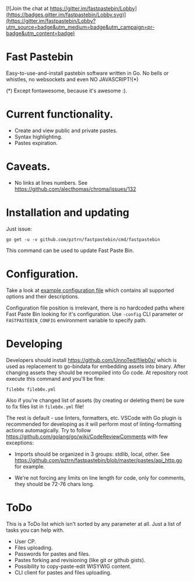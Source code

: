 [![Join the chat at https://gitter.im/fastpastebin/Lobby](https://badges.gitter.im/fastpastebin/Lobby.svg)](https://gitter.im/fastpastebin/Lobby?utm_source=badge&utm_medium=badge&utm_campaign=pr-badge&utm_content=badge)

# Fast Pastebin

Easy-to-use-and-install pastebin software written in Go. No bells or
whistles, no websockets and even NO JAVASCRIPT!(*)

(*) Except fontawesome, because it's awesome :).

# Current functionality.

* Create and view public and private pastes.
* Syntax highlighting.
* Pastes expiration.


# Caveats.

* No links at lines numbers. See https://github.com/alecthomas/chroma/issues/132

# Installation and updating

Just issue:

```
go get -u -v github.com/pztrn/fastpastebin/cmd/fastpastebin
```

This command can be used to update Fast Paste Bin.

# Configuration.

Take a look at [example configuration file](examples/fastpastebin.yaml.dist)
which contains all supported options and their descriptions.

Configuration file position is irrelevant, there is no hardcoded paths where
Fast Paste Bin looking for it's configuration. Use ``-config`` CLI parameter
or ``FASTPASTEBIN_CONFIG`` environment variable to specify path.

# Developing

Developers should install https://github.com/UnnoTed/fileb0x/ which is used
as replacement to go-bindata for embedding assets into binary. After changing
assets they should be recompiled into Go code. At repository root execute
this command and you'll be fine:

```
fileb0x fileb0x.yml
```

Also if you're changed list of assets (by creating or deleting them) be sure
to fix files list in ``fileb0x.yml`` file!

The rest is default - use linters, formatters, etc. VSCode with Go plugin is 
recommended for developing as it will perform most of linting-formatting
actions automagically. Try to follow https://github.com/golang/go/wiki/CodeReviewComments
with few exceptions:

* Imports should be organized in 3 groups: stdlib, local, other. See
https://github.com/pztrn/fastpastebin/blob/master/pastes/api_http.go for
example.

* We're not forcing any limits on line length for code, only for comments,
they should be 72-76 chars long.

# ToDo

This is a ToDo list which isn't sorted by any parameter at all. Just a list
of tasks you can help with.

* User CP.
* Files uploading.
* Passwords for pastes and files.
* Pastes forking and revisioning (like git or github gists).
* Possibility to copy-paste-edit WISYWIG content.
* CLI client for pastes and files uploading.